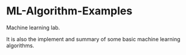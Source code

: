 # ML-Algorithm-Examples

Machine learning lab.

It is also the implement and summary of some basic machine learning algorithms.
